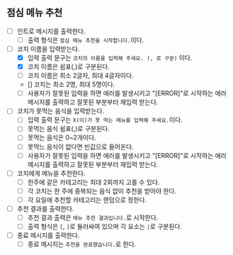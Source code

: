 ## 점심 메뉴 추천

- [ ] 인트로 메시지를 출력한다.
  - [ ] 출력 형식은 `점심 메뉴 추천을 시작합니다.`이다.

- [ ] 코치 이름을 입력받는다.
  - [X] 입력 출력 문구는 `코치의 이름을 입력해 주세요. (, 로 구분)` 이다.
  - [X] 코치 이름은 쉼표(,)로 구분된다.
  - [ ] 코치 이름은 최소 2글자, 최대 4글자이다.
  - [] 코치는 최소 2명, 최대 5명이다.
  - [ ] 사용자가 잘못된 입력을 하면 에러를 발생시키고 "[ERROR]"로 시작하는 에러 메시지를 출력하고 잘못된 부분부터 재입력 받는다.
- [ ] 코치가 못먹는 음식을 입력받는다.
  - [ ] 입력 출력 문구는 `X(이)가 못 먹는 메뉴를 입력해 주세요.`이다.
  - [ ] 못먹는 음식 쉼표(,)로 구분된다.
  - [ ] 못먹는 음식은 0~2개이다.
  - [ ] 못먹느 음식이 없다면 빈값으로 들어온다.
  - [ ] 사용자가 잘못된 입력을 하면 에러를 발생시키고 "[ERROR]"로 시작하는 에러 메시지를 출력하고 잘못된 부분부터 재입력 받는다.
- [ ] 코치에게 메뉴을 추천한다.
  - [ ] 한주에 같은 카테고리는 최대 2회까지 고를 수 있다.
  - [ ] 각 코치는 한 주에 중복되는 음식 없이 추천을 받아야 한다.
  - [ ] 각 요일에 추천할 카테고리는 랜덤으로 정한다.
- [ ] 추천 결과를 출력한다.
  - [ ] 추천 결과 출력은 `메뉴 추천 결과입니다.`로 시작한다.
  - [ ] 출력 형식은 `[`, `]`로 둘러싸여 있으며 각 요소는 `|`로 구분된다.
- [ ] 종료 메시지를 출력한다.
  - [ ] 종료 메시지는 `추천을 완료했습니다.`로 한다.